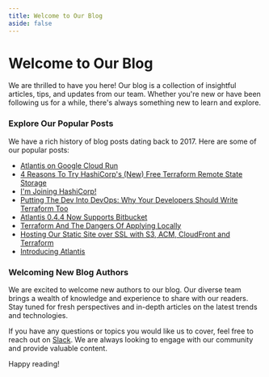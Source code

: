 ```yaml
---
title: Welcome to Our Blog
aside: false
---
```


# Welcome to Our Blog

We are thrilled to have you here! Our blog is a collection of insightful articles, tips, and updates from our team. Whether you're new or have been following us for a while, there's always something new to learn and explore.

### Explore Our Popular Posts

We have a rich history of blog posts dating back to 2017. Here are some of our popular posts:

- [Atlantis on Google Cloud Run](blog/2025/atlantis-on-google-cloud-run.md)
- [4 Reasons To Try HashiCorp's (New) Free Terraform Remote State Storage](blog/2019/4-reasons-to-try-hashicorps-new-free-terraform-remote-state-storage.md)
- [I'm Joining HashiCorp!](blog/2018/joining-hashicorp.md)
- [Putting The Dev Into DevOps: Why Your Developers Should Write Terraform Too](blog/2018/putting-the-dev-into-devops-why-your-developers-should-write-terraform-too.md)
- [Atlantis 0.4.4 Now Supports Bitbucket](blog/2018/atlantis-0-4-4-now-supports-bitbucket.md)
- [Terraform And The Dangers Of Applying Locally](blog/2018/terraform-and-the-dangers-of-applying-locally.md)
- [Hosting Our Static Site over SSL with S3, ACM, CloudFront and Terraform](blog/2018/hosting-our-static-site-over-ssl-with-s3-acm-cloudfront-and-terraform.md)
- [Introducing Atlantis](blog/2017/introducing-atlantis.md)

### Welcoming New Blog Authors

We are excited to welcome new authors to our blog. Our diverse team brings a wealth of knowledge and experience to share with our readers. Stay tuned for fresh perspectives and in-depth articles on the latest trends and technologies.

If you have any questions or topics you would like us to cover, feel free to reach out on [Slack](https://slack.cncf.io/). We are always looking to engage with our community and provide valuable content.

Happy reading!
